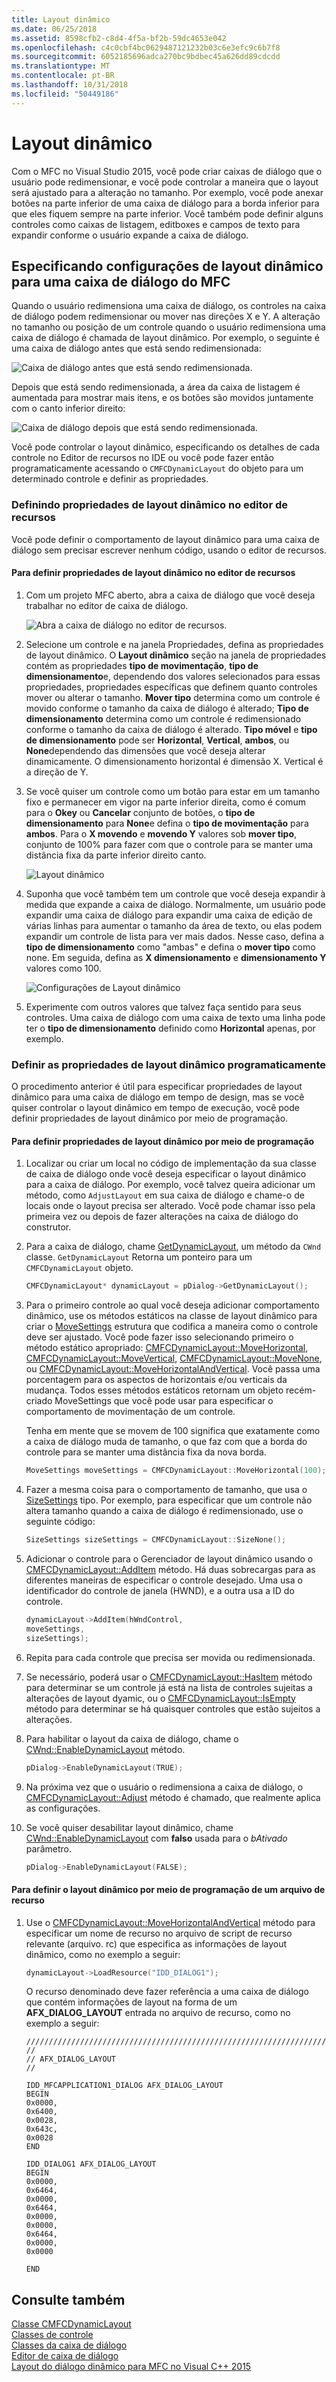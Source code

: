 ```yaml
---
title: Layout dinâmico
ms.date: 06/25/2018
ms.assetid: 8598cfb2-c8d4-4f5a-bf2b-59dc4653e042
ms.openlocfilehash: c4c0cbf4bc0629487121232b03c6e3efc9c6b7f8
ms.sourcegitcommit: 6052185696adca270bc9bdbec45a626dd89cdcdd
ms.translationtype: MT
ms.contentlocale: pt-BR
ms.lasthandoff: 10/31/2018
ms.locfileid: "50449186"
---
```

# <a name="dynamic-layout"></a>Layout dinâmico

Com o MFC no Visual Studio 2015, você pode criar caixas de diálogo que o usuário pode redimensionar, e você pode controlar a maneira que o layout será ajustado para a alteração no tamanho. Por exemplo, você pode anexar botões na parte inferior de uma caixa de diálogo para a borda inferior para que eles fiquem sempre na parte inferior. Você também pode definir alguns controles como caixas de listagem, editboxes e campos de texto para expandir conforme o usuário expande a caixa de diálogo.

## <a name="specifying-dynamic-layout-settings-for-an-mfc-dialog-box"></a>Especificando configurações de layout dinâmico para uma caixa de diálogo do MFC

Quando o usuário redimensiona uma caixa de diálogo, os controles na caixa de diálogo podem redimensionar ou mover nas direções X e Y. A alteração no tamanho ou posição de um controle quando o usuário redimensiona uma caixa de diálogo é chamada de layout dinâmico. Por exemplo, o seguinte é uma caixa de diálogo antes que está sendo redimensionada:

![Caixa de diálogo antes que está sendo redimensionada. ](../mfc/media/mfcdynamiclayout4.png "mfcdynamiclayout4")

Depois que está sendo redimensionada, a área da caixa de listagem é aumentada para mostrar mais itens, e os botões são movidos juntamente com o canto inferior direito:

![Caixa de diálogo depois que está sendo redimensionada. ](../mfc/media/mfcdynamiclayout5.png "mfcdynamiclayout5")

Você pode controlar o layout dinâmico, especificando os detalhes de cada controle no Editor de recursos no IDE ou você pode fazer então programaticamente acessando o `CMFCDynamicLayout` do objeto para um determinado controle e definir as propriedades.

### <a name="setting-dynamic-layout-properties-in-the-resource-editor"></a>Definindo propriedades de layout dinâmico no editor de recursos

Você pode definir o comportamento de layout dinâmico para uma caixa de diálogo sem precisar escrever nenhum código, usando o editor de recursos.

#### <a name="to-set-dynamic-layout-properties-in-the-resource-editor"></a>Para definir propriedades de layout dinâmico no editor de recursos

1. Com um projeto MFC aberto, abra a caixa de diálogo que você deseja trabalhar no editor de caixa de diálogo.

     ![Abra a caixa de diálogo no editor de recursos. ](../mfc/media/mfcdynamiclayout3.png "mfcdynamiclayout3")

2. Selecione um controle e na janela Propriedades, defina as propriedades de layout dinâmico. O **Layout dinâmico** seção na janela de propriedades contém as propriedades **tipo de movimentação**, **tipo de dimensionamento**e, dependendo dos valores selecionados para essas propriedades, propriedades específicas que definem quanto controles mover ou alterar o tamanho. **Mover tipo** determina como um controle é movido conforme o tamanho da caixa de diálogo é alterado; **Tipo de dimensionamento** determina como um controle é redimensionado conforme o tamanho da caixa de diálogo é alterado. **Tipo móvel** e **tipo de dimensionamento** pode ser **Horizontal**, **Vertical**, **ambos**, ou **None**dependendo das dimensões que você deseja alterar dinamicamente. O dimensionamento horizontal é dimensão X. Vertical é a direção de Y.

3. Se você quiser um controle como um botão para estar em um tamanho fixo e permanecer em vigor na parte inferior direita, como é comum para o **Okey** ou **Cancelar** conjunto de botões, o **tipo de dimensionamento** para  **None**e defina o **tipo de movimentação** para **ambos**. Para o **X movendo** e **movendo Y** valores sob **mover tipo**, conjunto de 100% para fazer com que o controle para se manter uma distância fixa da parte inferior direito canto.

     ![Layout dinâmico](../mfc/media/mfcdynamiclayout1.png "mfcdynamiclayout1")

4. Suponha que você também tem um controle que você deseja expandir à medida que expande a caixa de diálogo. Normalmente, um usuário pode expandir uma caixa de diálogo para expandir uma caixa de edição de várias linhas para aumentar o tamanho da área de texto, ou elas podem expandir um controle de lista para ver mais dados. Nesse caso, defina a **tipo de dimensionamento** como "ambas" e defina o **mover tipo** como none. Em seguida, defina as **X dimensionamento** e **dimensionamento Y** valores como 100.

     ![Configurações de Layout dinâmico](../mfc/media/mfcdynamiclayout2.png "mfcdynamiclayout2")

5. Experimente com outros valores que talvez faça sentido para seus controles. Uma caixa de diálogo com uma caixa de texto uma linha pode ter o **tipo de dimensionamento** definido como **Horizontal** apenas, por exemplo.

### <a name="setting-dynamic-layout-properties-programmatically"></a>Definir as propriedades de layout dinâmico programaticamente

O procedimento anterior é útil para especificar propriedades de layout dinâmico para uma caixa de diálogo em tempo de design, mas se você quiser controlar o layout dinâmico em tempo de execução, você pode definir propriedades de layout dinâmico por meio de programação.

#### <a name="to-set-dynamic-layout-properties-programmatically"></a>Para definir propriedades de layout dinâmico por meio de programação

1. Localizar ou criar um local no código de implementação da sua classe de caixa de diálogo onde você deseja especificar o layout dinâmico para a caixa de diálogo. Por exemplo, você talvez queira adicionar um método, como `AdjustLayout` em sua caixa de diálogo e chame-o de locais onde o layout precisa ser alterado. Você pode chamar isso pela primeira vez ou depois de fazer alterações na caixa de diálogo do construtor.

2. Para a caixa de diálogo, chame [GetDynamicLayout](../mfc/reference/cwnd-class.md#getdynamiclayout), um método da `CWnd` classe. `GetDynamicLayout` Retorna um ponteiro para um `CMFCDynamicLayout` objeto.

    ```cpp
    CMFCDynamicLayout* dynamicLayout = pDialog->GetDynamicLayout();
    ```

3. Para o primeiro controle ao qual você deseja adicionar comportamento dinâmico, use os métodos estáticos na classe de layout dinâmico para criar o [MoveSettings](../mfc/reference/cmfcdynamiclayout-class.md#movesettings_structure) estrutura que codifica a maneira como o controle deve ser ajustado. Você pode fazer isso selecionando primeiro o método estático apropriado: [CMFCDynamicLayout::MoveHorizontal](../mfc/reference/cmfcdynamiclayout-class.md#movehorizontal), [CMFCDynamicLayout::MoveVertical](../mfc/reference/cmfcdynamiclayout-class.md#movevertical), [CMFCDynamicLayout::MoveNone](../mfc/reference/cmfcdynamiclayout-class.md#movenone), ou [CMFCDynamicLayout::MoveHorizontalAndVertical](../mfc/reference/cmfcdynamiclayout-class.md#movehorizontalandvertical). Você passa uma porcentagem para os aspectos de horizontais e/ou verticais da mudança. Todos esses métodos estáticos retornam um objeto recém-criado MoveSettings que você pode usar para especificar o comportamento de movimentação de um controle.

   Tenha em mente que se movem de 100 significa que exatamente como a caixa de diálogo muda de tamanho, o que faz com que a borda do controle para se manter uma distância fixa da nova borda.

    ```cpp
    MoveSettings moveSettings = CMFCDynamicLayout::MoveHorizontal(100);
    ```

4. Fazer a mesma coisa para o comportamento de tamanho, que usa o [SizeSettings](../mfc/reference/cmfcdynamiclayout-class.md#sizesettings_structure) tipo. Por exemplo, para especificar que um controle não altera tamanho quando a caixa de diálogo é redimensionado, use o seguinte código:

    ```cpp
    SizeSettings sizeSettings = CMFCDynamicLayout::SizeNone();
    ```

5. Adicionar o controle para o Gerenciador de layout dinâmico usando o [CMFCDynamicLayout::AddItem](../mfc/reference/cmfcdynamiclayout-class.md#additem) método. Há duas sobrecargas para as diferentes maneiras de especificar o controle desejado. Uma usa o identificador do controle de janela (HWND), e a outra usa a ID do controle.

    ```cpp
    dynamicLayout->AddItem(hWndControl,
    moveSettings,
    sizeSettings);
    ```

6. Repita para cada controle que precisa ser movida ou redimensionada.

7. Se necessário, poderá usar o [CMFCDynamicLayout::HasItem](../mfc/reference/cmfcdynamiclayout-class.md#hasitem) método para determinar se um controle já está na lista de controles sujeitas a alterações de layout dyamic, ou o [CMFCDynamicLayout::IsEmpty](../mfc/reference/cmfcdynamiclayout-class.md#isempty) método para determinar se há quaisquer controles que estão sujeitos a alterações.

8. Para habilitar o layout da caixa de diálogo, chame o [CWnd::EnableDynamicLayout](../mfc/reference/cwnd-class.md#enabledynamiclayout) método.

    ```cpp
    pDialog->EnableDynamicLayout(TRUE);
    ```

9. Na próxima vez que o usuário o redimensiona a caixa de diálogo, o [CMFCDynamicLayout::Adjust](../mfc/reference/cmfcdynamiclayout-class.md#adjust) método é chamado, que realmente aplica as configurações.

10. Se você quiser desabilitar layout dinâmico, chame [CWnd::EnableDynamicLayout](../mfc/reference/cwnd-class.md#enabledynamiclayout) com **falso** usada para o *bAtivado* parâmetro.

    ```cpp
    pDialog->EnableDynamicLayout(FALSE);
    ```

#### <a name="to-set-the-dynamic-layout-programmatically-from-a-resource-file"></a>Para definir o layout dinâmico por meio de programação de um arquivo de recurso

1. Use o [CMFCDynamicLayout::MoveHorizontalAndVertical](../mfc/reference/cmfcdynamiclayout-class.md#movehorizontalandvertical) método para especificar um nome de recurso no arquivo de script de recurso relevante (arquivo. rc) que especifica as informações de layout dinâmico, como no exemplo a seguir:

    ```cpp
    dynamicLayout->LoadResource("IDD_DIALOG1");
    ```

   O recurso denominado deve fazer referência a uma caixa de diálogo que contém informações de layout na forma de um **AFX_DIALOG_LAYOUT** entrada no arquivo de recurso, como no exemplo a seguir:

    ```RC
    /////////////////////////////////////////////////////////////////////////////
    //
    // AFX_DIALOG_LAYOUT
    //

    IDD_MFCAPPLICATION1_DIALOG AFX_DIALOG_LAYOUT
    BEGIN
    0x0000,
    0x6400,
    0x0028,
    0x643c,
    0x0028
    END

    IDD_DIALOG1 AFX_DIALOG_LAYOUT
    BEGIN
    0x0000,
    0x6464,
    0x0000,
    0x6464,
    0x0000,
    0x0000,
    0x6464,
    0x0000,
    0x0000

    END
    ```

## <a name="see-also"></a>Consulte também

[Classe CMFCDynamicLayout](../mfc/reference/cmfcdynamiclayout-class.md)<br/>
[Classes de controle](../mfc/control-classes.md)<br/>
[Classes da caixa de diálogo](../mfc/dialog-box-classes.md)<br/>
[Editor de caixa de diálogo](../windows/dialog-editor.md)<br/>
[Layout do diálogo dinâmico para MFC no Visual C++ 2015](https://mariusbancila.ro/blog/2015/07/27/dynamic-dialog-layout-for-mfc-in-visual-c-2015/)
